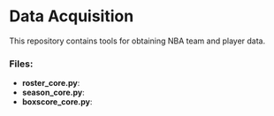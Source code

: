 # Data Acquisition

This repository contains tools for obtaining NBA team and player data.

### Files:

+ **roster_core.py**: 
+ **season_core.py**: 
+ **boxscore_core.py**:

